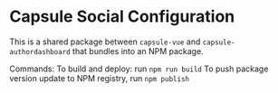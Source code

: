 # Capsule Social Configuration

This is a shared package between `capsule-vue` and `capsule-authordashboard` that bundles into an NPM package.

Commands:
To build and deploy: run `npm run build`
To push package version update to NPM registry, run `npm publish`
